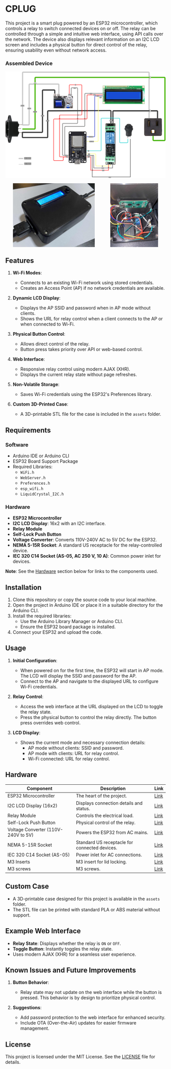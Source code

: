 # CPLUG

This project is a smart plug powered by an ESP32 microcontroller, which controls a relay to switch connected devices on or off. The relay can be controlled through a simple and intuitive web interface, using API calls over the network. The device also displays relevant information on an I2C LCD screen and includes a physical button for direct control of the relay, ensuring usability even without network access.

### Assembled Device
![diagram](img/cplug_diagram_clear.png)
<div style="display: flex; justify-content: space-around;">
  <img src="img/cplug.jpg" alt="Assembled Device" height="200">
  <img src="img/cguts.jpg" alt="Device's guts" height="200">
</div>


## Features

1. **Wi-Fi Modes**:
   - Connects to an existing Wi-Fi network using stored credentials.
   - Creates an Access Point (AP) if no network credentials are available.

2. **Dynamic LCD Display**:
   - Displays the AP SSID and password when in AP mode without clients.
   - Shows the URL for relay control when a client connects to the AP or when connected to Wi-Fi.

3. **Physical Button Control**:
   - Allows direct control of the relay.
   - Button press takes priority over API or web-based control.

4. **Web Interface**:
   - Responsive relay control using modern AJAX (XHR).
   - Displays the current relay state without page refreshes.

5. **Non-Volatile Storage**:
   - Saves Wi-Fi credentials using the ESP32's Preferences library.

6. **Custom 3D-Printed Case**:
   - A 3D-printable STL file for the case is included in the `assets` folder.

## Requirements

### Software
- Arduino IDE or Arduino CLI
- ESP32 Board Support Package
- Required Libraries:
  - `WiFi.h`
  - `WebServer.h`
  - `Preferences.h`
  - `esp_wifi.h`
  - `LiquidCrystal_I2C.h`

### Hardware
- **ESP32 Microcontroller**
- **I2C LCD Display**: 16x2 with an I2C interface.
- **Relay Module**
- **Self-Lock Push Button**
- **Voltage Converter**: Converts 110V-240V AC to 5V DC for the ESP32.
- **NEMA 5-15R Socket**: A standard US receptacle for the relay-controlled device.
- **IEC 320 C14 Socket (AS-05, AC 250 V, 10 A)**: Common power inlet for devices.

**Note**: See the [Hardware](#hardware) section below for links to the components used.

## Installation

1. Clone this repository or copy the source code to your local machine.
2. Open the project in Arduino IDE or place it in a suitable directory for the Arduino CLI.
3. Install the required libraries:
   - Use the Arduino Library Manager or Arduino CLI.
   - Ensure the ESP32 board package is installed.
4. Connect your ESP32 and upload the code.

## Usage

1. **Initial Configuration**:
   - When powered on for the first time, the ESP32 will start in AP mode. The LCD will display the SSID and password for the AP.
   - Connect to the AP and navigate to the displayed URL to configure Wi-Fi credentials.

2. **Relay Control**:
   - Access the web interface at the URL displayed on the LCD to toggle the relay state.
   - Press the physical button to control the relay directly. The button press overrides web control.

3. **LCD Display**:
   - Shows the current mode and necessary connection details:
     - AP mode without clients: SSID and password.
     - AP mode with clients: URL for relay control.
     - Wi-Fi connected: URL for relay control.

## Hardware

| Component                     | Description                                     | Link                     |
|-------------------------------|-------------------------------------------------|--------------------------|
| ESP32 Microcontroller         | The heart of the project.                      | [Link](https://www.amazon.com/DORHEA-Development-Bluetooth-ESP-WROOM-32-ESP32-DevKitC-32/dp/B0B18JQF16/ref=sr_1_4?crid=25G7VGNAWT774&dib=eyJ2IjoiMSJ9.aR60pLT4ci7QASJykSqRfgGDG_jUr8SiNvrNmjAwDhDlvNy0StOQUgZXOfjYzId7mAdCB_HcCIMW05vQNfdyvUsbEBINIsiMudzG0CskZdi4rJSzAG7vivwW1w1u0zIILp9qtYudKr-yfV62xQc7B36pVaGWQckNOdX2xZdajdN8TSqnIwYr5pD6b5dRtL5Jnndt4iDOWy_oneP7mcrX-r2XoSbTcFxIw1wvP1exjfk.WI5xbtAzXLtw3q7DZOykH-29DSS3rbJIN8vR7MnfGZs&dib_tag=se&keywords=esp32%2Btype%2Bc&qid=1731796381&sprefix=esp32%2Btype%2Bc%2Caps%2C92&sr=8-4&th=1)               |
| I2C LCD Display (16x2)        | Displays connection details and status.        | [Link](https://www.amazon.com/Freenove-Display-Compatible-Arduino-Raspberry/dp/B0B76Z83Y4/ref=sr_1_8?crid=22722MO4DGRTJ&dib=eyJ2IjoiMSJ9.FgsyN-p9btDlxidPTK0VokPyhYbPLtrx6CIymEFmeu8HquPf1mye9_E3q4YqeJaCkussmozj30rz006pS-j-Zxs4xNDP58nwopVfpcqb5vmIXURN5D7p3oDzlXHki8dlP-cNjHTlMKlta6xKRd9v_0Njw1XWCWGWeQhFLQtSgclvgg-do2hPTlyNWCtahsDMEHyzilTH4SX9fIQR_nQql1cxyts22M1cXowWT20wPd4.-sOvicqK9vaTRdz1Plc3fm6ynNQ2crNDuc7zpBJGeSI&dib_tag=se&keywords=I2C%2BLCD%2BDisplay&qid=1731796307&sprefix=i2c%2Blcd%2Bdisplay%2Caps%2C95&sr=8-8&th=1)               |
| Relay Module                  | Controls the electrical load.                  | [Link](https://www.amazon.com/Channel-Optocoupler-Isolated-Control-Arduino/dp/B07XGZSYJV/ref=sr_1_1?crid=PB1JA4J1TX9N&dib=eyJ2IjoiMSJ9.aQ-rgB_Q-5VmyzSnoas2VhAkGjDhkILgD44Dnr2wRspw5Qp-LtaFXKKteFBa6X0ESbHH3MFNPzqsRRI1MOM1pVOcQiMHu4wNWgSGydyyO5NViYg3PHuXdIyPeQO-Xdltw8nPeWVZu8tJ9F3oZQ0nuQKFwaEkmtkYS0zkeis_vLL8fPbUh_z2U8_lRga2iK3UqjJLn6YKg0ZaioaMUuxjz0blPndgwRlDTCBhTjAGsyA.LGNlUcpLCycIGoVbeYfQDlwwR6OLPRAMTPuAvHs4J60&dib_tag=se&keywords=3.3+relay&qid=1731796264&sprefix=3.3+relay%2Caps%2C83&sr=8-1)               |
| Self-Lock Push Button         | Physical control of the relay.                 | [Link](https://www.amazon.com/Cylewet-Self-Locking-Latching-Button-CYT1091/dp/B075VBV4QH/ref=sr_1_8?crid=2KIK6ERG6BN0P&dib=eyJ2IjoiMSJ9.Q0Cky4G0VZEtxUhetpGEcxkMA4g-0cejM6OzH7_EqwUG9l5s5uOP1NEe5xEu8aJlvH95Yr8B_k_6FD0LmWNwg297Td6C2Q40oG79wqW1Mavb5yGUdd6I5zddKtIvo89kQhaZNkyTd7MNJApQMUDWBUe8McBYsr18a85pK4X5KR-wpG2o6DsRET8pg1xFFyVLgSGe1A-SvmKNQ_pOElTnC_GC8kSqcHhYo9mFrb67JTE.0K4n9P1OeurHzMgPb1lFyRd3By2fWrSc6MVZ3T9eJJo&dib_tag=se&keywords=Self-Lock+Push+Button&qid=1731796223&sprefix=self-lock+push+button%2Caps%2C91&sr=8-8)               |
| Voltage Converter (110V-240V to 5V) | Powers the ESP32 from AC mains.               | [Link](https://www.amazon.com/Converter-Universal-Isolated-Switching-Version/dp/B07YXN8J6R/ref=sr_1_1?crid=3UPM554FWAPQ8&dib=eyJ2IjoiMSJ9.zdqFicpFqyz1Z1tKWYnlpaLNMNrL8BoeqXUJ9g36tAzf7-meuGKPv8ctHFgPLYjgOYwsBWNwN3GqHpw6QOvg71q2i0jv1dObiiWN8LbpopJY6PtrnOiq0knwtIwI-0cHBaqu2N2BawjL0qkS1LwS2MJjvldHY9Mg5hg3434L-A1usjyi52DSxShrEv_PcLvCWp9L1CMRB3rPMPzA7B3d2Jn77lkj-A-EeUfR-7l4ozw.UM5AheMT8vLujvvUIKo2IlyK4jw8GPB3GHP7dHmLKUI&dib_tag=se&keywords=110v%2Bto%2B5v%2Bconverter&qid=1731796176&sprefix=110v%2Bto%2B5v%2Bconverter%2Caps%2C83&sr=8-1&th=1)           |
| NEMA 5-15R Socket             | Standard US receptacle for connected devices.  | [Link](https://www.amazon.com/Leviton-1374-1-Receptacle-Straight-Grounding/dp/B0036ZA94S/ref=sr_1_1?crid=UHHV8AGXBC5B&dib=eyJ2IjoiMSJ9.M0yUuQhHRnbxlmw__q1OQsjqiKK7Lzq-amBfNVHlUW3exoDVYdswoF4ccXi6TsctIF8pWhs2Qt5tf9ZHR8Z3b-TRseGydRwAubybP-5LmzyA4aRBD0qzCH1_tI_36UB1UWPJrbrNoz-0z4Qh6lH24Ce0I3_k8kpyx9AwWENTZDqyTovK3UAqsOv-Pujo6GcT32IMqSibLjM9dkEyyaP4l4SMC7syEMpwJ5QJnx4_aUpSXjkJQjaKH2TC8sQSaJGlR4VdoFqvllPZVTFponQ8T_omKow75SovG-NTfQMWdIE.1HBg6GjAmhffm_9SL_MLdXJNd9bSK1kwkIMoonTajvM&dib_tag=se&keywords=Leviton+1374-1&qid=1731796140&sprefix=leviton+1374-1%2Caps%2C85&sr=8-1)          |
| IEC 320 C14 Socket (AS-05)    | Power inlet for AC connections.                | [Link](https://www.amazon.com/Baomain-Panel-Power-Socket-Connector/dp/B00WFYS1HS/ref=sr_1_1?crid=2AH4T4U21RJY0&dib=eyJ2IjoiMSJ9.o2AdHKFsyHimIjMr6q8nZA8UOt_GoRbGCrPzT085l6LmGa75eYUp2Iu93e91JlG-ZjGe-yor4HFuf1mvtRVtcm5KmduDByGhFHxt-kzASViMKf0OOzjHaLeEWpvepVyfPifnHwS5HujjkfdvMaR1ys0JTfGZoBOZZayyiODlNlgXQRUbeBY8whl7jbCTqxhqqfOeOG1r7tnm2FsTqq1ykwNWGQkgUMIFuup9lu8L_98.qGuYcbvfJGRp2hODLt11jA4VYX2CxGktAQs5OteeDsE&dib_tag=se&keywords=IEC%2B320%2BC14%2BAS-05%2BAC%2B250%2BV%2B10%2BA&qid=1731795545&sprefix=iec%2B320%2Bc14%2Bas-05%2Bac%2B250%2Bv%2B10%2Ba%2Caps%2C54&sr=8-1&th=1)             |
| M3 Inserts    | M3 insert for lid locking.                | [Link](https://www.amazon.com/cSeao-120pcs-Inserted-Knurled-Embedded/dp/B07D683Q26/ref=sr_1_11?crid=N839MT9MEB0&dib=eyJ2IjoiMSJ9.BwFSXFaGs6U0QlD21q7anfRjKx8fcWIVVXDrKtU1Yo7g1lHY48A7-26837xuO4F2Ssg_Sx_ynNHAGdIvsNa2ThFNgQkNyX-LUT8ivDBEAd1eKuCpKPvQGEbBa7O8YMQSP-sqK79dW-2i68HhO7yJYukDzecnrYyhUKayA2AelA53HvCPMeghReTvODpibVUNhc8p1PKd9ht5c3eqeiXtetUtZ2ZAUWoDsGnleXf0IsY.E7LUj37njgflZGeeeHaksSZCL2Vs69lXinDTYqzEfZo&dib_tag=se&keywords=3mm+insert&qid=1731796825&sprefix=3mm+insert%2Caps%2C80&sr=8-11)             |
| M3 screws    | M3 screws.                | [Link](https://www.amazon.com/Taiss-Screws-Stainless-Assortment-Wrenches/dp/B0CS6FVH6G/ref=sr_1_8?crid=1H1JREBPXZQUU&dib=eyJ2IjoiMSJ9.ddCR5pjnGHbNJnXCOUJw9qTYo5zl7m08eLFdJc_fUtLRGMkxWxlrKIeJRBhaxZ-7rclPpb1MD236MeDwbb92bc4457UzaqqOPV6YFWt8ndilpIteXFTdQuuw4t4ZTmg5bL-p11dq7-HYxKo1yEmvMhUmdP8x4jqDqpTak4yG87hJNuASfoKwtGaksukNju9o2aWLTVBIhzuyhQ2MUTj1Gw78WoBxLgUfNBVZSBipvT4.FapOMKETEi3edFoJWFkEY2h6Zcm_MxtBZEvy5e0q5_o&dib_tag=se&keywords=3mm+screws&qid=1731796914&sprefix=3mm+screws%2Caps%2C86&sr=8-8)             |



## Custom Case

- A 3D-printable case designed for this project is available in the `assets` folder.
- The STL file can be printed with standard PLA or ABS material without support.

## Example Web Interface

- **Relay State**: Displays whether the relay is `ON` or `OFF`.
- **Toggle Button**: Instantly toggles the relay state.
- Uses modern AJAX (XHR) for a seamless user experience.

## Known Issues and Future Improvements

1. **Button Behavior**:
   - Relay state may not update on the web interface while the button is pressed. This behavior is by design to prioritize physical control.

2. **Suggestions**:
   - Add password protection to the web interface for enhanced security.
   - Include OTA (Over-the-Air) updates for easier firmware management.

## License

This project is licensed under the MIT License. See the [LICENSE](LICENSE) file for details.
